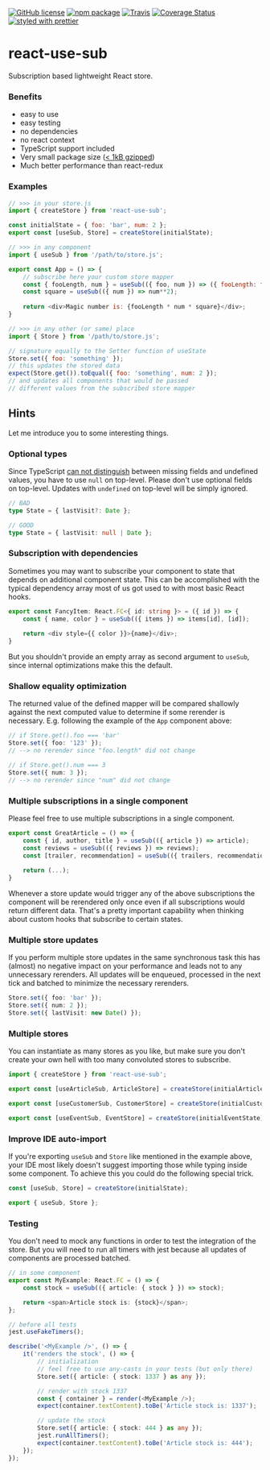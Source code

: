 [![GitHub license][license-image]][license-url]
[![npm package][npm-image]][npm-url] 
[![Travis][build-image]][build-url]
[![Coverage Status][coveralls-image]][coveralls-url]
[![styled with prettier][prettier-image]][prettier-url]

# react-use-sub

Subscription based lightweight React store.

### Benefits
- easy to use
- easy testing
- no dependencies
- no react context
- TypeScript support included
- Very small package size ([< 1kB gzipped](https://bundlephobia.com/result?p=react-use-sub))
- Much better performance than react-redux

### Examples
```js
// >>> in your store.js
import { createStore } from 'react-use-sub';

const initialState = { foo: 'bar', num: 2 };
export const [useSub, Store] = createStore(initialState);

// >>> in any component
import { useSub } from '/path/to/store.js';

export const App = () => {
    // subscribe here your custom store mapper
    const { fooLength, num } = useSub(({ foo, num }) => ({ fooLength: foo.length, num }));
    const square = useSub(({ num }) => num**2);
    
    return <div>Magic number is: {fooLength * num * square}</div>;
}

// >>> in any other (or same) place
import { Store } from '/path/to/store.js';

// signature equally to the Setter function of useState
Store.set({ foo: 'something' });
// this updates the stored data
expect(Store.get()).toEqual({ foo: 'something', num: 2 });
// and updates all components that would be passed
// different values from the subscribed store mapper
```

## Hints
Let me introduce you to some interesting things.
### Optional types
Since TypeScript [can not distinguish](https://github.com/microsoft/TypeScript/issues/13195)
between missing fields and undefined values, you have to use `null` 
on top-level. Please don't use optional fields on top-level. Updates
with `undefined` on top-level will be simply ignored.
```ts
// BAD
type State = { lastVisit?: Date };

// GOOD
type State = { lastVisit: null | Date };
```

### Subscription with dependencies
Sometimes you may want to subscribe your component to state that depends
on additional component state. This can be accomplished with the typical
dependency array most of us got used to with most basic React hooks.
```ts
export const FancyItem: React.FC<{ id: string }> = ({ id }) => {
    const { name, color } = useSub(({ items }) => items[id], [id]);
    
    return <div style={{ color }}>{name}</div>;
}
```
But you shouldn't provide an empty array as second argument to `useSub`,
since internal optimizations make this the default.

### Shallow equality optimization
The returned value of the defined mapper will be compared shallowly against
the next computed value to determine if some rerender is necessary. E.g.
following the example of the `App` component above:
```ts
// if Store.get().foo === 'bar'
Store.set({ foo: '123' });
// --> no rerender since "foo.length" did not change

// if Store.get().num === 3
Store.set({ num: 3 });
// --> no rerender since "num" did not change
```

### Multiple subscriptions in a single component
Please feel free to use multiple subscriptions in a single component.
```ts
export const GreatArticle = () => {
    const { id, author, title } = useSub(({ article }) => article);
    const reviews = useSub(({ reviews }) => reviews);
    const [trailer, recommendation] = useSub(({ trailers, recommendations }) => [trailer[id], recommendations[id]], [id]);
    
    return (...);
}
```
Whenever a store update would trigger any of the above subscriptions the
component will be rerendered only once even if all subscriptions would
return different data. That's a pretty important capability when thinking
about custom hooks that subscribe to certain states.

### Multiple store updates
If you perform multiple store updates in the same synchronous task this
has (almost) no negative impact on your performance and leads not to any
unnecessary rerenders. All updates will be enqueued, processed in the next
tick and batched to minimize the necessary rerenders.
```ts
Store.set({ foo: 'bar' });
Store.set({ num: 2 });
Store.set({ lastVisit: new Date() });
```

### Multiple stores
You can instantiate as many stores as you like, but make sure you don't create
your own hell with too many convoluted stores to subscribe.
```ts
import { createStore } from 'react-use-sub';

export const [useArticleSub, ArticleStore] = createStore(initialArticleState);

export const [useCustomerSub, CustomerStore] = createStore(initialCustomerState);

export const [useEventSub, EventStore] = createStore(initialEventState);
```

### Improve IDE auto-import
If you're exporting `useSub` and `Store` like mentioned in the
example above, your IDE most likely doesn't suggest importing those
while typing inside some component. To achieve this you could do the
following special trick.
```ts
const [useSub, Store] = createStore(initialState);

export { useSub, Store };
```

### Testing
You don't need to mock any functions in order to test the integration of
the store. But you will need to run all timers with jest because all updates
of components are processed batched.
```ts
// in some component
export const MyExample: React.FC = () => {
    const stock = useSub(({ article: { stock } }) => stock);

    return <span>Article stock is: {stock}</span>;
};

// before all tests
jest.useFakeTimers();

describe('<MyExample />', () => {
    it('renders the stock', () => {
        // initialization
        // feel free to use any-casts in your tests (but only there)
        Store.set({ article: { stock: 1337 } as any });

        // render with stock 1337
        const { container } = render(<MyExample />);
        expect(container.textContent).toBe('Article stock is: 1337');

        // update the stock
        Store.set({ article: { stock: 444 } as any });
        jest.runAllTimers();
        expect(container.textContent).toBe('Article stock is: 444');
    });
});
```

[license-image]: https://img.shields.io/badge/license-MIT-blue.svg
[license-url]: https://github.com/fdc-viktor-luft/react-use-sub/blob/master/LICENSE
[build-image]: https://img.shields.io/travis/fdc-viktor-luft/react-use-sub/master.svg?style=flat-square
[build-url]: https://travis-ci.org/fdc-viktor-luft/react-use-sub
[npm-image]: https://img.shields.io/npm/v/react-use-sub.svg?style=flat-square
[npm-url]: https://www.npmjs.org/package/react-use-sub
[coveralls-image]: https://coveralls.io/repos/github/fdc-viktor-luft/react-use-sub/badge.svg?branch=master
[coveralls-url]: https://coveralls.io/github/fdc-viktor-luft/react-use-sub?branch=master
[prettier-image]: https://img.shields.io/badge/styled_with-prettier-ff69b4.svg
[prettier-url]: https://github.com/prettier/prettier
